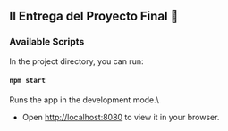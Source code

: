 ## II Entrega del Proyecto Final 🚀

### Available Scripts

In the project directory, you can run:

#### `npm start`

Runs the app in the development mode.\
- Open [http://localhost:8080](http://localhost:8080) to view it in your browser.


